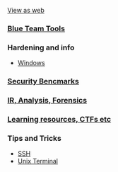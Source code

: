[View as web](https://hrunkaru.github.io/)

### [Blue Team Tools](bluetools/links.md)

### Hardening and info
- [Windows](bluetools/windows.md)

### [Security Bencmarks](SecBenchmark/links.md)

### [IR, Analysis, Forensics](IRAnalysis/IRAnalysis.md)

### [Learning resources, CTFs etc](Learning-CTFs/index.md)

### Tips and Tricks
- [SSH](tipstricks/ssh.md)
- [Unix Terminal](tipstricks/unix_terminal.md)
